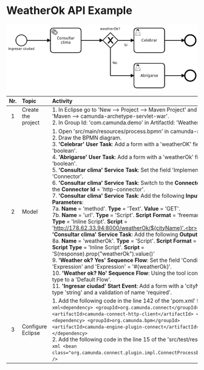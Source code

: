 # WeatherOk API Example

![BPMN Diagram](process.png)

|   Nr. | Topic              | Activity                                                                                                                                                                                                                                                                                                                                                                                                                                                                                                                                                                                                                                                                                                                                                                                                                                                                                                                                                                                                                                                                                                                                                                                                                                                                                                                                                                                                                                                                                    |
| :---: | :---               | :---                                                                                                                                                                                                                                                                                                                                                                                                                                                                                                                                                                                                                                                                                                                                                                                                                                                                                                                                                                                                                                                                                                                                                                                                                                                                                                                                                                                                                                                                                        |
|     1 | Create the project | 1. In Eclipse go to 'New --> Project --> Maven Project' and select 'Maven --> camunda-archetype-servlet-war'.  <br> 2. In Group Id: 'com.camunda.demo' in ArtifactId: 'WeatherOkAPI'                                                                                                                                                                                                                                                                                                                                                                                                                                                                                                                                                                                                                                                                                                                                                                                                                                                                                                                                                                                                                                                                                                                                                                                                                                                                                                        |
|     2 | Model              | 1. Open 'src/main/resources/process.bpmn' in camunda-modeler. <br> 2. Draw the BPMN diagram. <br> 3. **'Celebrar' User Task**: Add a form with a 'weatherOK' field of type 'boolean'. <br> 4. **'Abrigarse' User Task**: Add a form with a 'weatherOk' field of type 'boolean'. <br> 5. **'Consultar clima' Service Task**: Set the field 'Implementation' = 'Connector'. <br> 6. **'Consultar clima' Service Task**: Switch to the **Connector** tab. Set the **Connector Id** = 'http-connector'.<br> 7. **'Consultar clima' Service Task**: Add the following **Input Parameters**:<br> 7a. **Name** = 'method'. **Type** = 'Text'. **Value** = 'GET'. <br> 7b. **Name** = 'url'. **Type** = 'Script'. **Script Format** = 'freemarker'. **Script Type** = 'Inline Script'. **Script** = 'http://178.62.33.94:8000/weatherOk/${cityName}'.<br> 8. **'Consultar clima' Service Task**: Add the following **Output Parameters**: <br> 8a. **Name** = 'weatherOk'. **Type** = 'Script'. **Script Format** = 'javaScript'. **Script Type** = 'Inline Script'. **Script** = 'S(response).prop("weatherOk").value()' <br> 9. **'Weather ok? Yes' Sequence Flow**: Set the field 'Condition Type' = 'Expression' and 'Expression' = '#{weatherOk}'. <br> 10. **'Weather ok? No' Sequence Flow**: Using the tool icon change its type to a 'Default Flow'. <br>  11. **'Ingresar ciudad' Start Event**: Add a form with a 'cityName' field of type 'string' and a validation of name 'required'. |
|     3 | Configure Eclipse  | 1. Add the following code in the line 142 of the 'pom.xml' file: <br> ```xml<dependency> <groupId>org.camunda.connect</groupId> <artifactId>camunda-connect-http-client</artifactId> </dependency> <dependency> <groupId>org.camunda.bpm</groupId> <artifactId>camunda-engine-plugin-connect</artifactId> </dependency>``` <br> 2. Add the following code in the line 15 of the 'src/test/resources' file: <br> ```xml <bean class="org.camunda.connect.plugin.impl.ConnectProcessEnginePlugin" />```|

